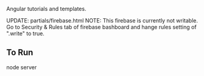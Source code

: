 Angular tutorials and templates.

UPDATE:
partials/firebase.html
NOTE: This firebase is currently not writable. 
Go to Security & Rules tab of firebase bashboard and hange rules setting of ".write" to true.

To Run
-------
node server
